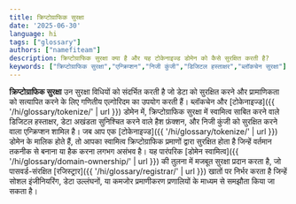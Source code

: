 ```yaml
---
title: क्रिप्टोग्राफिक सुरक्षा
date: '2025-06-30'
language: hi
tags: ["glossary"]
authors: ["namefiteam"]
description: क्रिप्टोग्राफिक सुरक्षा क्या है और यह टोकेनाइज्ड डोमेन को कैसे सुरक्षित करती है?
keywords: ["क्रिप्टोग्राफिक सुरक्षा","एन्क्रिप्शन","निजी कुंजी","डिजिटल हस्ताक्षर","ब्लॉकचेन सुरक्षा"]
---
```


**क्रिप्टोग्राफिक सुरक्षा** उन सुरक्षा विधियों को संदर्भित करती है जो डेटा को सुरक्षित करने और प्रामाणिकता को सत्यापित करने के लिए गणितीय एल्गोरिदम का उपयोग करती हैं। ब्लॉकचेन और [टोकेनाइज्ड]({{ '/hi/glossary/tokenize/' | url }}) डोमेन में, क्रिप्टोग्राफिक सुरक्षा में स्वामित्व साबित करने वाले डिजिटल हस्ताक्षर, डेटा अखंडता सुनिश्चित करने वाले हैश फ़ंक्शन, और निजी कुंजी को सुरक्षित करने वाला एन्क्रिप्शन शामिल है। जब आप एक [टोकेनाइज्ड]({{ '/hi/glossary/tokenize/' | url }}) डोमेन के मालिक होते हैं, तो आपका स्वामित्व क्रिप्टोग्राफिक प्रमाणों द्वारा सुरक्षित होता है जिन्हें वर्तमान तकनीक से बनाना या हैक करना लगभग असंभव है। यह पारंपरिक [डोमेन स्वामित्व]({{ '/hi/glossary/domain-ownership/' | url }}) की तुलना में मजबूत सुरक्षा प्रदान करता है, जो पासवर्ड-संरक्षित [रजिस्ट्रार]({{ '/hi/glossary/registrar/' | url }}) खातों पर निर्भर करता है जिन्हें सोशल इंजीनियरिंग, डेटा उल्लंघनों, या कमजोर प्रमाणीकरण प्रणालियों के माध्यम से समझौता किया जा सकता है।